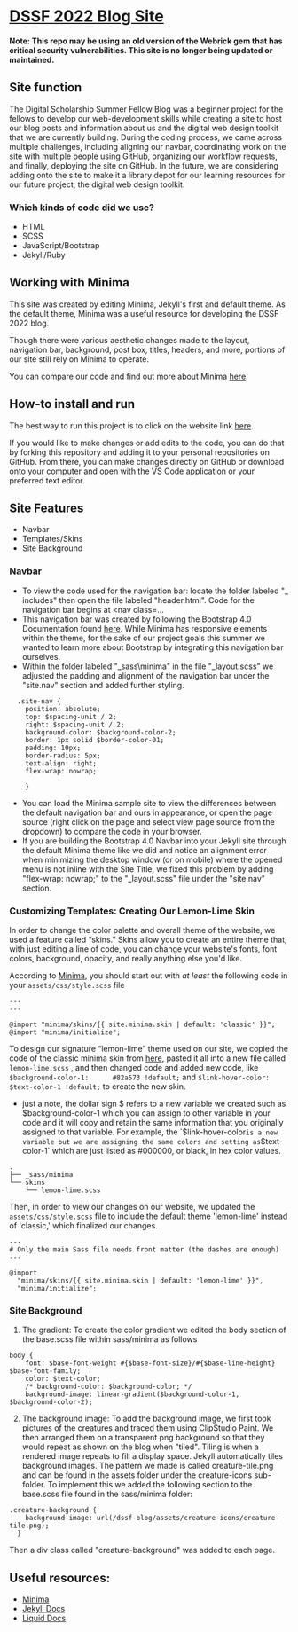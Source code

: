 # [DSSF 2022 Blog Site](https://cboucher01.github.io/dssf-blog/)

**Note: This repo may be using an old version of the Webrick gem that has critical security vulnerabilities. This site is no longer being updated or maintained.**

## Site function

The Digital Scholarship Summer Fellow Blog was a beginner project for the fellows to develop our web-development skills while creating a site to host our blog posts and information about us and the digital web design toolkit that we are currently building. During the coding process, we came across multiple challenges, including aligning our navbar, coordinating work on the site with multiple people using GitHub, organizing our workflow requests, and finally, deploying the site on GitHub. In the future, we are considering adding onto the site to make it a library depot for our learning resources for our future project, the digital web design toolkit. 

### Which kinds of code did we use?
- HTML
- SCSS
- JavaScript/Bootstrap
- Jekyll/Ruby

## Working with Minima
This site was created by editing Minima, Jekyll's first and default theme. As the default theme, Minima was a useful resource for developing the DSSF 2022 blog.

Though there were various aesthetic changes made to the layout, navigation bar, background, post box, titles, headers, and more, portions of our site still rely on Minima to operate.

You can compare our code and find out more about Minima [here](https://github.com/jekyll/minima).

## How-to install and run
The best way to run this project is to click on the website link [here](https://cboucher01.github.io/dssf-blog/).

If you would like to make changes or add edits to the code, you can do that by forking this repository and adding it to your personal repositories on GitHub. From there, you can make changes directly on GitHub or download onto your computer and open with the VS Code application or your preferred text editor. 

## Site Features
- Navbar
- Templates/Skins
- Site Background

### Navbar
- To view the code used for the navigation bar: locate the folder labeled "_ includes" then open the file labeled "header.html". Code for the navigation bar begins at <nav class=...
- This navigation bar was created by following the Bootstrap 4.0 Documentation found [here](https://getbootstrap.com/docs/4.0/components/navbar/). While Minima has responsive elements within the theme, for the sake of our project goals this summer we wanted to learn more about Bootstrap by integrating this navigation bar ourselves.
- Within the folder labeled "_sass\minima" in the file "_layout.scss" we adjusted the padding and alignment of the navigation bar under the "site.nav" section and added further styling.
```
  .site-nav {
    position: absolute;
    top: $spacing-unit / 2;
    right: $spacing-unit / 2;
    background-color: $background-color-2;
    border: 1px solid $border-color-01;
    padding: 10px;
    border-radius: 5px;
    text-align: right;
    flex-wrap: nowrap;
  
    }
```
- You can load the Minima sample site to view the differences between the default navigation bar and ours in appearance, or open the page source (right click on the page and select view page source from the dropdown) to compare the code in your browser.
- If you are building the Bootstrap 4.0 Navbar into your Jekyll site through the default Minima theme like we did and notice an alignment error when minimizing the desktop window (or on mobile) where the opened menu is not inline with the Site Title, we fixed this problem by adding "flex-wrap: nowrap;" to the "_layout.scss" file under the "site.nav" section. 

### Customizing Templates: Creating Our Lemon-Lime Skin
In order to change the color palette and overall theme of the website, we used a feature called “skins.” Skins allow you to create an entire theme that, with just editing a line of code, you can change your website's fonts, font colors, background, opacity, and really anything else you'd like. 

According to [Minima](https://github.com/jekyll/minima), you should start out with *at least* the following code in your `assets/css/style.scss` file
```
---
---

@import "minima/skins/{{ site.minima.skin | default: 'classic' }}";
@import "minima/initialize";
```

To design our signature “lemon-lime” theme used on our site, we copied the code of the classic minima skin from [here](https://github.com/jekyll/minima/tree/master/_sass/minima/skins), pasted it all into a new file called `lemon-lime.scss` , and then changed code and added new code, like `$background-color-1:      #82a573 !default;` and `$link-hover-color:      $text-color-1 !default;` to create the new skin.
- just a note, the dollar sign $ refers to a new variable we created such as $background-color-1 which you can assign to other variable in your code and it will copy and retain the same information that you originally assigned to that variable. For example, the `$link-hover-color` is a new variable but we are assigning the same colors and setting as `$text-color-1` which are just listed as #000000, or black, in hex color values. 

```
.
├── _sass/minima
└── skins
    └── lemon-lime.scss
```

Then, in order to view our changes on our website, we updated the `assets/css/style.scss` file to include the default theme 'lemon-lime' instead of 'classic,' which finalized our changes. 

```
---
# Only the main Sass file needs front matter (the dashes are enough)
---

@import
  "minima/skins/{{ site.minima.skin | default: 'lemon-lime' }}",
  "minima/initialize";
```

### Site Background
1. The gradient: To create the color gradient we edited the body section of the base.scss file within sass/minima as follows
```
body {
    font: $base-font-weight #{$base-font-size}/#{$base-line-height} $base-font-family;
    color: $text-color;
    /* background-color: $background-color; */
    background-image: linear-gradient($background-color-1, $background-color-2);
``` 

2. The background image: To add the background image, we first took pictures of the creatures and traced them using ClipStudio Paint. We then arranged them on a transparent png background so that they would repeat as shown on the blog when "tiled". Tiling is when a rendered image repeats to fill a display space. Jekyll automatically tiles background images. The pattern we made is called creature-tile.png and can be found in the assets folder under the creature-icons sub-folder. To implement this we added the following section to the base.scss file found in the sass/minima folder:
```
.creature-background {
    background-image: url(/dssf-blog/assets/creature-icons/creature-tile.png);
  }
```
Then a div class called "creature-background" was added to each page.

## Useful resources:
- [Minima](https://github.com/jekyll/minima)
- [Jekyll Docs](https://jekyllrb.com/docs/)
- [Liquid Docs](https://shopify.github.io/liquid/)
